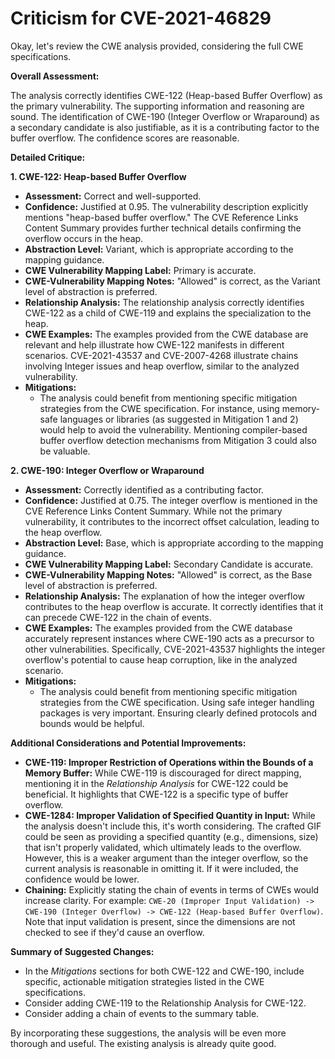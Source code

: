 # Criticism for CVE-2021-46829

Okay, let's review the CWE analysis provided, considering the full CWE specifications.

**Overall Assessment:**

The analysis correctly identifies CWE-122 (Heap-based Buffer Overflow) as the primary vulnerability. The supporting information and reasoning are sound. The identification of CWE-190 (Integer Overflow or Wraparound) as a secondary candidate is also justifiable, as it is a contributing factor to the buffer overflow. The confidence scores are reasonable.

**Detailed Critique:**

**1. CWE-122: Heap-based Buffer Overflow**

*   **Assessment:** Correct and well-supported.
*   **Confidence:** Justified at 0.95. The vulnerability description explicitly mentions "heap-based buffer overflow." The CVE Reference Links Content Summary provides further technical details confirming the overflow occurs in the heap.
*   **Abstraction Level:** Variant, which is appropriate according to the mapping guidance.
*   **CWE Vulnerability Mapping Label:** Primary is accurate.
*   **CWE-Vulnerability Mapping Notes:** "Allowed" is correct, as the Variant level of abstraction is preferred.
*   **Relationship Analysis:** The relationship analysis correctly identifies CWE-122 as a child of CWE-119 and explains the specialization to the heap.
*   **CWE Examples:** The examples provided from the CWE database are relevant and help illustrate how CWE-122 manifests in different scenarios. CVE-2021-43537 and CVE-2007-4268 illustrate chains involving Integer issues and heap overflow, similar to the analyzed vulnerability.
*   **Mitigations:**
    *   The analysis could benefit from mentioning specific mitigation strategies from the CWE specification. For instance, using memory-safe languages or libraries (as suggested in Mitigation 1 and 2) would help to avoid the vulnerability. Mentioning compiler-based buffer overflow detection mechanisms from Mitigation 3 could also be valuable.

**2. CWE-190: Integer Overflow or Wraparound**

*   **Assessment:** Correctly identified as a contributing factor.
*   **Confidence:** Justified at 0.75. The integer overflow is mentioned in the CVE Reference Links Content Summary. While not the primary vulnerability, it contributes to the incorrect offset calculation, leading to the heap overflow.
*   **Abstraction Level:** Base, which is appropriate according to the mapping guidance.
*   **CWE Vulnerability Mapping Label:** Secondary Candidate is accurate.
*   **CWE-Vulnerability Mapping Notes:** "Allowed" is correct, as the Base level of abstraction is preferred.
*   **Relationship Analysis:** The explanation of how the integer overflow contributes to the heap overflow is accurate. It correctly identifies that it can precede CWE-122 in the chain of events.
*   **CWE Examples:** The examples provided from the CWE database accurately represent instances where CWE-190 acts as a precursor to other vulnerabilities. Specifically, CVE-2021-43537 highlights the integer overflow's potential to cause heap corruption, like in the analyzed scenario.
*   **Mitigations:**
    *   The analysis could benefit from mentioning specific mitigation strategies from the CWE specification. Using safe integer handling packages is very important. Ensuring clearly defined protocols and bounds would be helpful.

**Additional Considerations and Potential Improvements:**

*   **CWE-119: Improper Restriction of Operations within the Bounds of a Memory Buffer:** While CWE-119 is discouraged for direct mapping, mentioning it in the *Relationship Analysis* for CWE-122 could be beneficial. It highlights that CWE-122 is a specific type of buffer overflow.
*   **CWE-1284: Improper Validation of Specified Quantity in Input:** While the analysis doesn't include this, it's worth considering. The crafted GIF could be seen as providing a specified quantity (e.g., dimensions, size) that isn't properly validated, which ultimately leads to the overflow. However, this is a weaker argument than the integer overflow, so the current analysis is reasonable in omitting it. If it were included, the confidence would be lower.
*   **Chaining:** Explicitly stating the chain of events in terms of CWEs would increase clarity.  For example: `CWE-20 (Improper Input Validation) -> CWE-190 (Integer Overflow) -> CWE-122 (Heap-based Buffer Overflow)`.  Note that input validation is present, since the dimensions are not checked to see if they'd cause an overflow.

**Summary of Suggested Changes:**

*   In the *Mitigations* sections for both CWE-122 and CWE-190, include specific, actionable mitigation strategies listed in the CWE specifications.
*   Consider adding CWE-119 to the Relationship Analysis for CWE-122.
*   Consider adding a chain of events to the summary table.

By incorporating these suggestions, the analysis will be even more thorough and useful. The existing analysis is already quite good.